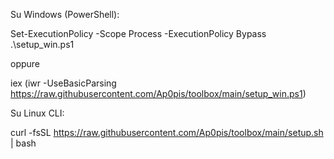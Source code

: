 Su Windows (PowerShell): 

  Set-ExecutionPolicy -Scope Process -ExecutionPolicy Bypass
  .\setup_win.ps1

oppure

  iex (iwr -UseBasicParsing https://raw.githubusercontent.com/Ap0pis/toolbox/main/setup_win.ps1)


Su Linux CLI:

  curl -fsSL https://raw.githubusercontent.com/Ap0pis/toolbox/main/setup.sh | bash 


